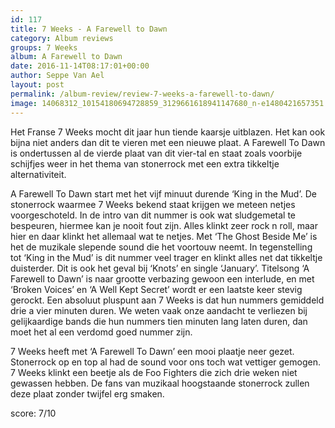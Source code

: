 ```yaml
---
id: 117
title: 7 Weeks - A Farewell to Dawn
category: Album reviews
groups: 7 Weeks
album: A Farewell to Dawn
date: 2016-11-14T08:17:01+00:00
author: Seppe Van Ael
layout: post
permalink: /album-review/review-7-weeks-a-farewell-to-dawn/
image: 14068312_10154180694728859_3129661618941147680_n-e1480421657351.jpg
---
```

Het Franse 7 Weeks mocht dit jaar hun tiende kaarsje uitblazen. Het kan ook bijna niet anders dan dit te vieren met een nieuwe plaat. A Farewell To Dawn is ondertussen al de vierde plaat van dit vier-tal en staat zoals voorbije schijfjes weer in het thema van stonerrock met een extra tikkeltje alternativiteit.

A Farewell To Dawn start met het vijf minuut durende ‘King in the Mud’. De stonerrock waarmee 7 Weeks bekend staat krijgen we meteen netjes voorgeschoteld. In de intro van dit nummer is ook wat sludgemetal te bespeuren, hiermee kan je nooit fout zijn. Alles klinkt zeer rock n roll, maar hier en daar klinkt het allemaal wat te netjes. Met ‘The Ghost Beside Me’ is het de muzikale slepende sound die het voortouw neemt. In tegenstelling tot ‘King in the Mud’ is dit nummer veel trager en klinkt alles net dat tikkeltje duisterder. Dit is ook het geval bij ‘Knots’ en single ‘January’. Titelsong ‘A Farewell to Dawn’ is naar grootte verbazing gewoon een interlude, en met ‘Broken Voices’ en ‘A Well Kept Secret’ wordt er een laatste keer stevig gerockt. Een absoluut pluspunt aan 7 Weeks is dat hun nummers gemiddeld drie a vier minuten duren. We weten vaak onze aandacht te verliezen bij gelijkaardige bands die hun nummers tien minuten lang laten duren, dan moet het al een verdomd goed nummer zijn.

7 Weeks heeft met ‘A Farewell To Dawn’ een mooi plaatje neer gezet. Stonerrock op en top al had de sound voor ons toch wat vettiger gemogen. 7 Weeks klinkt een beetje als de Foo Fighters die zich drie weken niet gewassen hebben. De fans van muzikaal hoogstaande stonerrock zullen deze plaat zonder twijfel erg smaken.

score: 7/10
